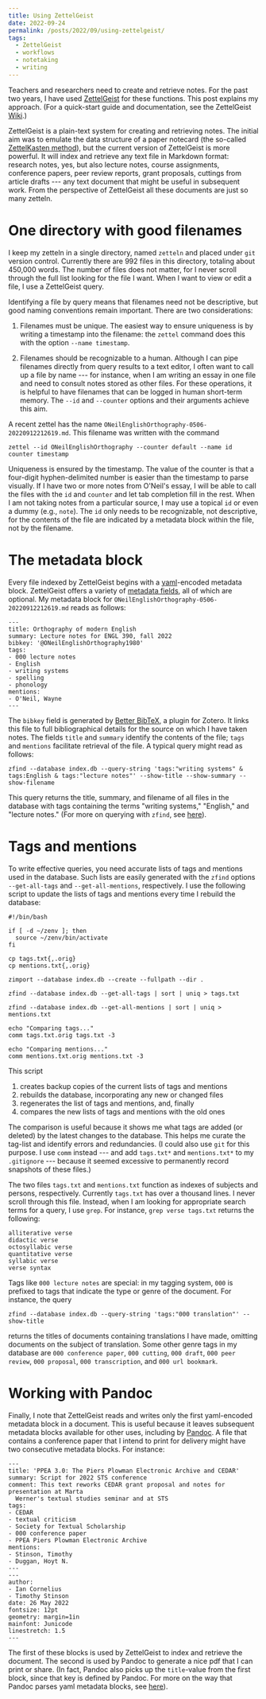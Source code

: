 ```yaml
---
title: Using ZettelGeist
date: 2022-09-24
permalink: /posts/2022/09/using-zettelgeist/
tags:
  - ZettelGeist
  - workflows
  - notetaking
  - writing
---
```


Teachers and researchers need to create and retrieve notes.
For the past two years, I have used [ZettelGeist](https://zettelgeist.github.io/) for these functions.
This post explains my approach.
(For a quick-start guide and documentation, see the ZettelGeist [Wiki](https://github.com/ZettelGeist/zettelgeist/wiki).)

ZettelGeist is a plain-text system for creating and retrieving notes.
The initial aim was to emulate the data structure of a paper notecard (the so-called [ZettelKasten method](https://en.wikipedia.org/wiki/Zettelkasten)), but the current version of ZettelGeist is more powerful.
It will index and retrieve any text file in Markdown format:
research notes, yes, but also
lecture notes,
course assignments,
conference papers,
peer review reports,
grant proposals,
cuttings from article drafts --- any text document that might be useful in subsequent work.
From the perspective of ZettelGeist all these documents are just so many zetteln.

# One directory with good filenames
I keep my zetteln in a single directory, named `zetteln` and placed under `git` version control.
Currently there are 992 files in this directory, totaling about 450,000 words.
The number of files does not matter, for I never scroll through the full list looking for the file I want.
When I want to view or edit a file, I use a ZettelGeist query.

Identifying a file by query means that filenames need not be descriptive, but good naming conventions remain important.
There are two considerations:

1. Filenames must be unique.
The easiest way to ensure uniqueness is by writing a timestamp into the filename: the `zettel` command does this with the option `--name timestamp`.

2. Filenames should be recognizable to a human.
Although I can pipe filenames directly from query results to a text editor, I often want to call up a file by name --- for instance, when I am writing an essay in one file and need to consult notes stored as other files.
For these operations, it is helpful to have filenames that can be logged in human short-term memory.
The `--id` and `--counter` options and their arguments achieve this aim.

A recent zettel has the name `ONeilEnglishOrthography-0506-20220912212619.md`.
This filename was written with the command

```
zettel --id ONeilEnglishOrthography --counter default --name id counter timestamp
```

Uniqueness is ensured by the timestamp.
The value of the counter is that a four-digit hyphen-delimited number is easier than the timestamp to parse visually.
If I have two or more notes from O'Neil's essay, I will be able to call the files with the `id` and `counter` and let tab completion fill in the rest.
When I am not taking notes from a particular source, I may use a topical `id` or even a dummy (e.g., `note`).
The `id` only needs to be recognizable, not descriptive, for the contents of the file are indicated by a metadata block within the file, not by the filename.

# The metadata block

Every file indexed by ZettelGeist begins with a [yaml](https://en.wikipedia.org/wiki/YAML)-encoded metadata block.
ZettelGeist offers a variety of [metadata fields](https://github.com/ZettelGeist/zettelgeist/wiki/Manual#zettelgeist-fields), all of which are optional.
My metadata block for `ONeilEnglishOrthography-0506-20220912212619.md` reads as follows:

```
---
title: Orthography of modern English
summary: Lecture notes for ENGL 390, fall 2022
bibkey: '@ONeilEnglishOrthography1980'
tags:
- 000 lecture notes
- English
- writing systems
- spelling
- phonology
mentions:
- O'Neil, Wayne
---
```

The `bibkey` field is generated by [Better BibTeX](https://retorque.re/zotero-better-bibtex/), a plugin for Zotero.
It links this file to full bibliographical details for the source on which I have taken notes.
The fields `title` and `summary` identify the contents of the file; `tags` and `mentions` facilitate retrieval of the file.
A typical query might read as follows:

```
zfind --database index.db --query-string 'tags:"writing systems" & tags:English & tags:"lecture notes"' --show-title --show-summary --show-filename
```

This query returns the title, summary, and filename of all files in the database with tags containing the terms "writing systems," "English," and "lecture notes."
(For more on querying with `zfind`, see [here](https://github.com/ZettelGeist/zettelgeist/wiki/Manual#retrieving-cards)).

# Tags and mentions

To write effective queries, you need accurate lists of tags and mentions used in the database.
Such lists are easily generated with the `zfind` options `--get-all-tags` and `--get-all-mentions`, respectively.
I use the following script to update the lists of tags and mentions every time I rebuild the database:

```
#!/bin/bash

if [ -d ~/zenv ]; then
  source ~/zenv/bin/activate
fi

cp tags.txt{,.orig}
cp mentions.txt{,.orig}

zimport --database index.db --create --fullpath --dir .

zfind --database index.db --get-all-tags | sort | uniq > tags.txt

zfind --database index.db --get-all-mentions | sort | uniq > mentions.txt

echo "Comparing tags..."
comm tags.txt.orig tags.txt -3

echo "Comparing mentions..."
comm mentions.txt.orig mentions.txt -3
```

This script

1. creates backup copies of the current lists of tags and mentions
2. rebuilds the database, incorporating any new or changed files
3. regenerates the list of tags and mentions, and, finally
4. compares the new lists of tags and mentions with the old ones

The comparison is useful because it shows me what tags are added (or deleted) by the latest changes to the database.
This helps me curate the tag-list and identify errors and redundancies.
(I could also use `git` for this purpose.
I use `comm` instead --- and add `tags.txt*` and `mentions.txt*` to my `.gitignore` --- because it seemed excessive to permanently record snapshots of these files.)


The two files `tags.txt` and `mentions.txt` function as indexes of subjects and persons, respectively.
Currently `tags.txt` has over a thousand lines.
I never scroll through this file.
Instead, when I am looking for appropriate search terms for a query, I use `grep`.
For instance, `grep verse tags.txt` returns the following:

```
alliterative verse
didactic verse
octosyllabic verse
quantitative verse
syllabic verse
verse syntax
```

Tags like `000 lecture notes` are special: in my tagging system, `000` is prefixed to tags that indicate the type or genre of the document.
For instance, the query

```
zfind --database index.db --query-string 'tags:"000 translation"' --show-title
```

returns the titles of documents containing translations I have made, omitting documents on the subject of translation.
Some other genre tags in my database are
`000 conference paper`,
`000 cutting`,
`000 draft`,
`000 peer review`,
`000 proposal`,
`000 transcription`, and
`000 url bookmark`.


# Working with Pandoc

Finally, I note that ZettelGeist reads and writes only the first yaml-encoded metadata block in a document.
This is useful because it leaves subsequent metadata blocks available for other uses, including by [Pandoc](https://pandoc.org/).
A file that contains a conference paper that I intend to print for delivery might have two consecutive metadata blocks.
For instance:

```
---
title: 'PPEA 3.0: The Piers Plowman Electronic Archive and CEDAR'
summary: Script for 2022 STS conference
comment: This text reworks CEDAR grant proposal and notes for presentation at Marta
  Werner's textual studies seminar and at STS
tags:
- CEDAR
- textual criticism
- Society for Textual Scholarship
- 000 conference paper
- PPEA Piers Plowman Electronic Archive
mentions:
- Stinson, Timothy
- Duggan, Hoyt N.
---
---
author:
- Ian Cornelius
- Timothy Stinson
date: 26 May 2022
fontsize: 12pt
geometry: margin=1in
mainfont: Junicode
linestretch: 1.5
---
```

The first of these blocks is used by ZettelGeist to index and retrieve the document.
The second is used by Pandoc to generate a nice pdf that I can print or share.
(In fact, Pandoc also picks up the `title`-value from the first block, since that key is defined by Pandoc.
For more on the way that Pandoc parses yaml metadata blocks, see [here](https://pandoc.org/MANUAL.html#extension-yaml_metadata_block)).
